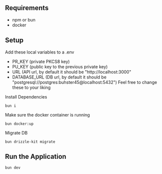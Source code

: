 ## Requirements
- npm or bun
-  docker

## Setup
Add these local variables to a .env
- PR_KEY (private PKCS8 key)
- PU_KEY (public key to the previous private key)
- URL (API url, by default it should be "http://localhost:3000"
- DATABASE_URL (DB url, by default it should be "postgresql://postgres:buhster45@localhost:5432")
Feel free to change these to your liking

Install Dependencies
```shell
bun i
```

Make sure the docker container is running
```shell
bun docker:up
```

Migrate DB
```shell
bun drizzle-kit migrate
```

## Run the Application
```shell
bun dev
```
